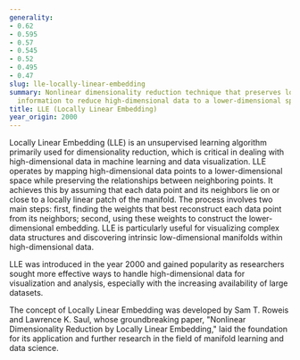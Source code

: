 ```yaml
---
generality:
- 0.62
- 0.595
- 0.57
- 0.545
- 0.52
- 0.495
- 0.47
slug: lle-locally-linear-embedding
summary: Nonlinear dimensionality reduction technique that preserves local neighborhood
  information to reduce high-dimensional data to a lower-dimensional space.
title: LLE (Locally Linear Embedding)
year_origin: 2000
---
```


Locally Linear Embedding (LLE) is an unsupervised learning algorithm primarily used for dimensionality reduction, which is critical in dealing with high-dimensional data in machine learning and data visualization. LLE operates by mapping high-dimensional data points to a lower-dimensional space while preserving the relationships between neighboring points. It achieves this by assuming that each data point and its neighbors lie on or close to a locally linear patch of the manifold. The process involves two main steps: first, finding the weights that best reconstruct each data point from its neighbors; second, using these weights to construct the lower-dimensional embedding. LLE is particularly useful for visualizing complex data structures and discovering intrinsic low-dimensional manifolds within high-dimensional data.

LLE was introduced in the year 2000 and gained popularity as researchers sought more effective ways to handle high-dimensional data for visualization and analysis, especially with the increasing availability of large datasets.

The concept of Locally Linear Embedding was developed by Sam T. Roweis and Lawrence K. Saul, whose groundbreaking paper, "Nonlinear Dimensionality Reduction by Locally Linear Embedding," laid the foundation for its application and further research in the field of manifold learning and data science.